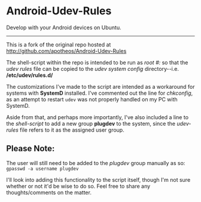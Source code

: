 Android-Udev-Rules
==================

Develop with your Android devices on Ubuntu.

*************************************************
This is a fork of the original repo hosted at http://github.com/apotheos/Android-Udev-Rules

The shell-script within the repo is intended to be run as *root #:* so that the *udev rules* file can be copied to the *udev system config* directory--i.e. **/etc/udev/rules.d/**

The customizations I've made to the script are intended as a workaround for systems with **SystemD** installed.  I've commented out the line for *chkconfig*, as an attempt to restart `udev` was not properly handled on my PC with SystemD.

Aside from that, and perhaps more importantly, I've also included a line to the *shell-script* to add a new group **plugdev** to the system, since the *udev-rules* file refers to it as the assigned user group.

Please Note:
------------------
The user will still need to be added to the *plugdev* group manually as so:
`gpasswd -a username plugdev`

I'll look into adding this functionality to the script itself, though I'm not sure whether or not it'd be wise to do so.  Feel free to share any thoughts/comments on the matter.
